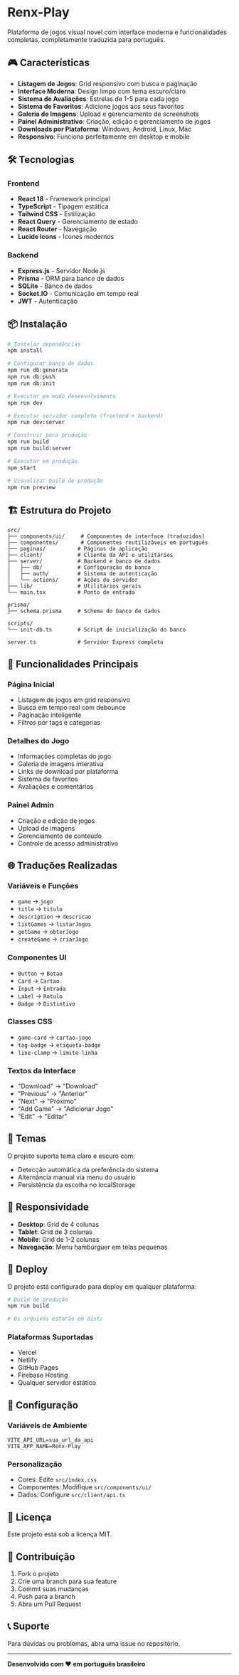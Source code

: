 # Renx-Play

Plataforma de jogos visual novel com interface moderna e funcionalidades completas, completamente traduzida para português.

## 🎮 Características

- **Listagem de Jogos**: Grid responsivo com busca e paginação
- **Interface Moderna**: Design limpo com tema escuro/claro
- **Sistema de Avaliações**: Estrelas de 1-5 para cada jogo
- **Sistema de Favoritos**: Adicione jogos aos seus favoritos
- **Galeria de Imagens**: Upload e gerenciamento de screenshots
- **Painel Administrativo**: Criação, edição e gerenciamento de jogos
- **Downloads por Plataforma**: Windows, Android, Linux, Mac
- **Responsivo**: Funciona perfeitamente em desktop e mobile

## 🛠️ Tecnologias

### Frontend
- **React 18** - Framework principal
- **TypeScript** - Tipagem estática
- **Tailwind CSS** - Estilização
- **React Query** - Gerenciamento de estado
- **React Router** - Navegação
- **Lucide Icons** - Ícones modernos

### Backend
- **Express.js** - Servidor Node.js
- **Prisma** - ORM para banco de dados
- **SQLite** - Banco de dados
- **Socket.IO** - Comunicação em tempo real
- **JWT** - Autenticação

## 📦 Instalação

```bash
# Instalar dependências
npm install

# Configurar banco de dados
npm run db:generate
npm run db:push
npm run db:init

# Executar em modo desenvolvimento
npm run dev

# Executar servidor completo (frontend + backend)
npm run dev:server

# Construir para produção
npm run build
npm run build:server

# Executar em produção
npm start

# Visualizar build de produção
npm run preview
```

## 🏗️ Estrutura do Projeto

```
src/
├── components/ui/     # Componentes de interface (traduzidos)
├── componentes/       # Componentes reutilizáveis em português
├── paginas/          # Páginas da aplicação
├── client/           # Cliente da API e utilitários
├── server/           # Backend e banco de dados
│   ├── db/           # Configuração do banco
│   ├── auth/         # Sistema de autenticação
│   └── actions/      # Ações do servidor
├── lib/              # Utilitários gerais
└── main.tsx          # Ponto de entrada

prisma/
├── schema.prisma     # Schema do banco de dados

scripts/
└── init-db.ts        # Script de inicialização do banco

server.ts             # Servidor Express completo
```

## 🎯 Funcionalidades Principais

### Página Inicial
- Listagem de jogos em grid responsivo
- Busca em tempo real com debounce
- Paginação inteligente
- Filtros por tags e categorias

### Detalhes do Jogo
- Informações completas do jogo
- Galeria de imagens interativa
- Links de download por plataforma
- Sistema de favoritos
- Avaliações e comentários

### Painel Admin
- Criação e edição de jogos
- Upload de imagens
- Gerenciamento de conteúdo
- Controle de acesso administrativo

## 🌐 Traduções Realizadas

### Variáveis e Funções
- `game` → `jogo`
- `title` → `titulo`
- `description` → `descricao`
- `listGames` → `listarJogos`
- `getGame` → `obterJogo`
- `createGame` → `criarJogo`

### Componentes UI
- `Button` → `Botao`
- `Card` → `Cartao`
- `Input` → `Entrada`
- `Label` → `Rotulo`
- `Badge` → `Distintivo`

### Classes CSS
- `game-card` → `cartao-jogo`
- `tag-badge` → `etiqueta-badge`
- `line-clamp` → `limite-linha`

### Textos da Interface
- "Download" → "Download"
- "Previous" → "Anterior"
- "Next" → "Próximo"
- "Add Game" → "Adicionar Jogo"
- "Edit" → "Editar"

## 🎨 Temas

O projeto suporta tema claro e escuro com:
- Detecção automática da preferência do sistema
- Alternância manual via menu do usuário
- Persistência da escolha no localStorage

## 📱 Responsividade

- **Desktop**: Grid de 4 colunas
- **Tablet**: Grid de 3 colunas
- **Mobile**: Grid de 1-2 colunas
- **Navegação**: Menu hambúrguer em telas pequenas

## 🚀 Deploy

O projeto está configurado para deploy em qualquer plataforma:

```bash
# Build de produção
npm run build

# Os arquivos estarão em dist/
```

### Plataformas Suportadas
- Vercel
- Netlify
- GitHub Pages
- Firebase Hosting
- Qualquer servidor estático

## 🔧 Configuração

### Variáveis de Ambiente
```env
VITE_API_URL=sua_url_da_api
VITE_APP_NAME=Renx-Play
```

### Personalização
- Cores: Edite `src/index.css`
- Componentes: Modifique `src/components/ui/`
- Dados: Configure `src/client/api.ts`

## 📄 Licença

Este projeto está sob a licença MIT.

## 🤝 Contribuição

1. Fork o projeto
2. Crie uma branch para sua feature
3. Commit suas mudanças
4. Push para a branch
5. Abra um Pull Request

## 📞 Suporte

Para dúvidas ou problemas, abra uma issue no repositório.

---

**Desenvolvido com ❤️ em português brasileiro**